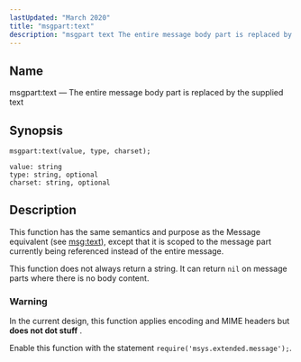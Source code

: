 ```yaml
---
lastUpdated: "March 2020"
title: "msgpart:text"
description: "msgpart text The entire message body part is replaced by the supplied text msgpart text value type charset This function has the same semantics and purpose as the Message equivalent see msg text except that it is scoped to the message part currently being referenced instead of the entire message..."
---
```


<a name="lua.ref.msgpart_text2"></a> 
## Name

msgpart:text — The entire message body part is replaced by the supplied text

<a name="idp17140240"></a> 
## Synopsis

`msgpart:text(value, type, charset);`

```
value: string
type: string, optional
charset: string, optional
```
<a name="idp17143264"></a> 
## Description

This function has the same semantics and purpose as the Message equivalent (see [msg:text](/momentum/4/lua/ref-msg-text)), except that it is scoped to the message part currently being referenced instead of the entire message.

This function does not always return a string. It can return `nil` on message parts where there is no body content.

### Warning

In the current design, this function applies encoding and MIME headers but **does not dot stuff** .

Enable this function with the statement `require('msys.extended.message');`.